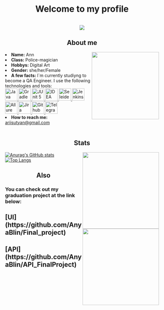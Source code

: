 <body>
<h1 align="center">  Welcome to my profile </h1>
<br>
<div align="center">
<img src="https://s10.gifyu.com/images/cd0ac53c65a93a2ccfabb720e1dcb0fe.gif">
</div>
<h2 align="center"> About me </h2>
 <img src="https://i.yapx.ru/QjWCc.gif" align="right" height="220">
<li>
<b>Name:</b> Ann </li>
<li>
<b>Class:</b> Police-magician
</li>
 <li>
<b>Hobbys:</b> Digital Art
</li>
<li>
<b>Gender:</b> she/her/Female
</li>
 </li>
<li>
<b> A few facts: </b> I`m currently studiyng to become a QA Engineer. I use the following technologies and tools:
</li>
 <a href="https://github.com/angry-qa/vkc-demo">
  <img src="https://starchenkov.pro/qa-guru/img/skills/Java.svg" width="40" height="40"  alt="Java"/>
  <img src="https://starchenkov.pro/qa-guru/img/skills/Gradle.svg" width="40" height="40"  alt="Gradle"/>
  <img src="https://starchenkov.pro/qa-guru/img/skills/JUnit5.svg" width="40" height="40"  alt="JUnit 5"/>
  <img src="https://starchenkov.pro/qa-guru/img/skills/Intelij_IDEA.svg" width="40" height="40"  alt="IDEA"/>
  <img src="https://starchenkov.pro/qa-guru/img/skills/Selenide.svg" width="40" height="40"  alt="Seleide"/>
  <img src="https://starchenkov.pro/qa-guru/img/skills/Jenkins.svg" width="40" height="40"  alt="Jenkins"/>
  <img src="https://starchenkov.pro/qa-guru/img/skills/Allure_EE.svg" width="40" height="40"  alt="Allure TestOps"/>
  <img src="https://starchenkov.pro/qa-guru/img/skills/Jira.svg" width="40" height="40"  alt="Jira"/>
  <img src="https://starchenkov.pro/qa-guru/img/skills/Github.svg" width="40" height="40"  alt="Github"/>
  <img src="https://starchenkov.pro/qa-guru/img/skills/Telegram.svg" width="40" height="40"  alt="Telegram"/>
</a>
<br>
<li> 
 <b> How to reach me:</b> <a href="mailto:ariisutyan@gmail.com">ariisutyan@gmail.com</a></li>
<br>
<h2 align="center"> Stats </h2>

<img src="https://s10.gifyu.com/images/armor-magic-power.gif" align="right" height="250">

[![Anurag's GitHub stats](https://github-readme-stats.vercel.app/api?username=AnyaBlin&show_icons=true&theme=dracula)](https://github.com/anuraghazra/github-readme-stats) 
<br/> 
[![Top Langs](https://github-readme-stats.vercel.app/api/top-langs/?username=AnyaBlin&layout=compact&theme=dracula)](https://github.com/anuraghazra/github-readme-stats)

<h2 align="center"> Also </h2>

<h3> You can check out my graduation project at the link below: </h3>

<img src="https://s10.gifyu.com/images/by-yusuferenelet-anime.gif" align="right" height="250">

<h2> [UI](https://github.com/AnyaBlin/Final_project) </h2>
 
<h2> [API](https://github.com/AnyaBlin/API_FinalProject) </h2>





